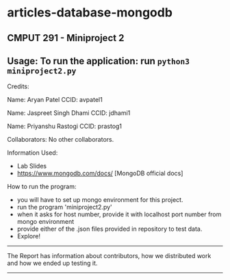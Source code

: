 # articles-database-mongodb

CMPUT 291 - Miniproject 2
---------------------------
Usage:
To run the application: run `python3 miniproject2.py`
---------------------------
Credits:

Name: Aryan Patel
CCID: avpatel1

Name: Jaspreet Singh Dhami
CCID: jdhami1

Name: Priyanshu Rastogi
CCID: prastog1

Collaborators: No other collaborators.

Information Used:
- Lab Slides
- https://www.mongodb.com/docs/ [MongoDB official docs]


How to run the program:

- you will have to set up mongo environment for this project.
- run the program 'miniproject2.py'
- when it asks for host number, provide it with localhost port number from mongo environment
- provide either of the .json files provided in repository to test data.
- Explore!

----------------------

The Report has information about contributors, how we distributed work and how we ended up testing it.

----------------------
